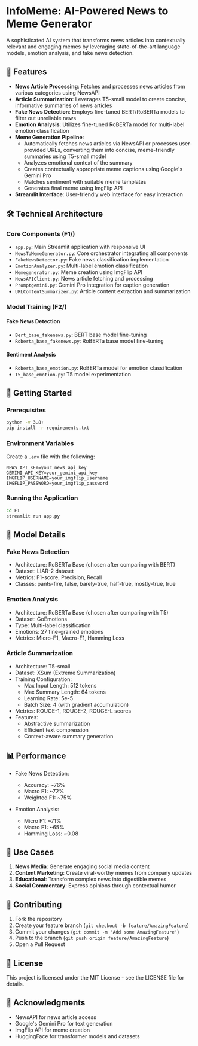 # InfoMeme: AI-Powered News to Meme Generator 

A sophisticated AI system that transforms news articles into contextually relevant and engaging memes by leveraging state-of-the-art language models, emotion analysis, and fake news detection.

## 🌟 Features

- **News Article Processing**: Fetches and processes news articles from various categories using NewsAPI
- **Article Summarization**: Leverages T5-small model to create concise, informative summaries of news articles
- **Fake News Detection**: Employs fine-tuned BERT/RoBERTa models to filter out unreliable news
- **Emotion Analysis**: Utilizes fine-tuned RoBERTa model for multi-label emotion classification
- **Meme Generation Pipeline**:
  - Automatically fetches news articles via NewsAPI or processes user-provided URLs, converting them into concise, meme-friendly summaries using T5-small model
  - Analyzes emotional context of the summary
  - Creates contextually appropriate meme captions using Google's Gemini Pro
  - Matches sentiment with suitable meme templates
  - Generates final meme using ImgFlip API
- **Streamlit Interface**: User-friendly web interface for easy interaction

## 🛠️ Technical Architecture

### Core Components (F1/)

- `app.py`: Main Streamlit application with responsive UI
- `NewsToMemeGenerator.py`: Core orchestrator integrating all components
- `FakeNewsDetector.py`: Fake news classification implementation
- `EmotionAnalyzer.py`: Multi-label emotion classification
- `Memegenerator.py`: Meme creation using ImgFlip API
- `NewsAPIClient.py`: News article fetching and processing
- `Promptgemini.py`: Gemini Pro integration for caption generation
- `URLContentSummarizer.py`: Article content extraction and summarization

### Model Training (F2/)

#### Fake News Detection
- `Bert_base_fakenews.py`: BERT base model fine-tuning
- `Roberta_base_fakenews.py`: RoBERTa base model fine-tuning

#### Sentiment Analysis
- `Roberta_base_emotion.py`: RoBERTa model for emotion classification
- `T5_base_emotion.py`: T5 model experimentation

## 🚀 Getting Started

### Prerequisites

```bash
python -v 3.8+
pip install -r requirements.txt
```

### Environment Variables

Create a `.env` file with the following:

```env
NEWS_API_KEY=your_news_api_key
GEMINI_API_KEY=your_gemini_api_key
IMGFLIP_USERNAME=your_imgflip_username
IMGFLIP_PASSWORD=your_imgflip_password
```

### Running the Application

```bash
cd F1
streamlit run app.py
```

## 🔧 Model Details

### Fake News Detection
- Architecture: RoBERTa Base (chosen after comparing with BERT)
- Dataset: LIAR-2 dataset
- Metrics: F1-score, Precision, Recall
- Classes: pants-fire, false, barely-true, half-true, mostly-true, true

### Emotion Analysis
- Architecture: RoBERTa Base (chosen after comparing with T5)
- Dataset: GoEmotions
- Type: Multi-label classification
- Emotions: 27 fine-grained emotions
- Metrics: Micro-F1, Macro-F1, Hamming Loss

### Article Summarization
- Architecture: T5-small
- Dataset: XSum (Extreme Summarization)
- Training Configuration:
  - Max Input Length: 512 tokens
  - Max Summary Length: 64 tokens
  - Learning Rate: 5e-5
  - Batch Size: 4 (with gradient accumulation)
- Metrics: ROUGE-1, ROUGE-2, ROUGE-L scores
- Features:
  - Abstractive summarization
  - Efficient text compression
  - Context-aware summary generation

## 📊 Performance

- Fake News Detection: 
  - Accuracy: ~76%
  - Macro F1: ~72%
  - Weighted F1: ~75%

- Emotion Analysis:
  - Micro F1: ~71%
  - Macro F1: ~65%
  - Hamming Loss: ~0.08

## 🎯 Use Cases

1. **News Media**: Generate engaging social media content
2. **Content Marketing**: Create viral-worthy memes from company updates
3. **Educational**: Transform complex news into digestible memes
4. **Social Commentary**: Express opinions through contextual humor

## 🤝 Contributing

1. Fork the repository
2. Create your feature branch (`git checkout -b feature/AmazingFeature`)
3. Commit your changes (`git commit -m 'Add some AmazingFeature'`)
4. Push to the branch (`git push origin feature/AmazingFeature`)
5. Open a Pull Request

## 📝 License

This project is licensed under the MIT License - see the LICENSE file for details.

## 🙏 Acknowledgments

- NewsAPI for news article access
- Google's Gemini Pro for text generation
- ImgFlip API for meme creation
- HuggingFace for transformer models and datasets

